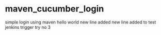 # maven_cucumber_login
simple login using maven 
hello world
new line added
new line added to test jenkins trigger try no 3
